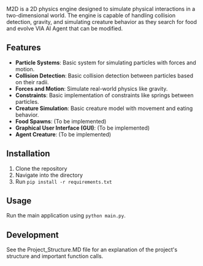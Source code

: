 
M2D is a 2D physics engine designed to simulate physical interactions in a two-dimensional world. The engine is capable of handling collision detection, gravity, and simulating creature behavior as they search for food and evolve VIA AI Agent that can be modified.

## Features
- **Particle Systems**: Basic system for simulating particles with forces and motion.
- **Collision Detection**: Basic collision detection between particles based on their radii.
- **Forces and Motion**: Simulate real-world physics like gravity.
- **Constraints**: Basic implementation of constraints like springs between particles.
- **Creature Simulation**: Basic creature model with movement and eating behavior.
- **Food Spawns**: (To be implemented)
- **Graphical User Interface (GUI)**: (To be implemented)
- **Agent Creature**: (To be implemented)

## Installation
1. Clone the repository
2. Navigate into the directory
3. Run `pip install -r requirements.txt`

## Usage
Run the main application using `python main.py`.

## Development
See the Project_Structure.MD file for an explanation of the project's structure and important function calls.
